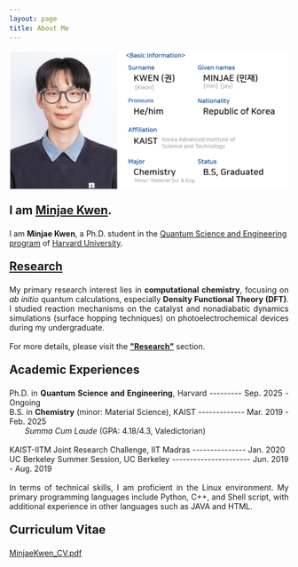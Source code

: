 ```yaml
---
layout: page
title: About Me
---
```


<!-- Research intro. & about me acad.+confer.+skill-->
<img src="/images/AboutMe.png" style="max-width: 100%; height: auto;" />

<p style="font-size: 150%;">
      <strong>I am <a href="/files/MinjaeKwen_CV.pdf">Minjae Kwen</a>.</strong>
</p>

I am <strong>Minjae Kwen</strong>, a Ph.D. student in the <a href="https://gsas.harvard.edu/program/quantum-science-and-engineering">Quantum Science and Engineering program</a> of <a href="https://www.harvard.edu/">Harvard University</a>.
<!--actively conducting research in the <a href="https://www.m-design-lab.net/">M-design Laboratory</a> under the guidance of <a href="https://chem.kaist.ac.kr/eng/faculty/view/id/20">Professor Hyungjun Kim</a>. -->

<p style="font-size: 150%;">
      <a href="https://minjaekwen.github.io/research/">
            <strong>Research</strong>
      </a>
</p>

<p style="text-align: justify;">
My primary research interest lies in <strong>computational chemistry</strong>, focusing on <i>ab initio</i> quantum calculations, especially <strong>Density Functional Theory (DFT)</strong>. I studied reaction mechanisms on the catalyst and nonadiabatic dynamics simulations (surface hopping techniques) on photoelectrochemical devices during my undergraduate.
<br><br>
For more details, please visit the <strong><a href="https://minjaekwen.github.io/research/">"Research"</a></strong> section.
</p>

<p style="font-size: 150%;">
      <strong>Academic Experiences</strong>
</p>

<p style="text-align: justify;">
Ph.D. in <strong>Quantum Science and Engineering</strong>, Harvard --------- Sep. 2025 - Ongoing <br>
B.S. in <strong>Chemistry</strong> (minor: Material Science), KAIST  -------------  Mar. 2019 - Feb. 2025 <br>
&emsp;&emsp;<i>Summa Cum Laude</i> (GPA: 4.18/4.3, Valedictorian)
<br><br>
KAIST-IITM Joint Research Challenge, IIT Madras  ---------------  Jan. 2020 <br>
UC Berkeley Summer Session, UC Berkeley   ----------------------  Jun. 2019 - Aug. 2019 <br>
<br>
In terms of technical skills, I am proficient in the Linux environment. 
My primary programming languages include Python, C++, and Shell script, with additional experience in other languages such as JAVA and HTML.
</p>

<!--
<p style="font-size: 150%;">
      <strong>Other Experiences</strong>
</p>

<p style="text-align: justify;">
For my alternative military service, I worked at <a href="https://dangaram-k.goegh.kr/dangaram-k/main.do">Dangaram Kindergarten</a> from May 2022 to February 2024. I cared for children with developmental disabilities and mental disorders. I received a <a href="/files/Certificate_of_Commendation.pdf"><strong>Certificate of Commendation</strong></a> for my dedicated social service. This experience helped me develop resilience and a positive approach to challenges.
<br><br>
I have been consistently involved in <a href="/files/Certificate_of_Volunteer(Feb2019-Feb2024).pdf"><strong>volunteer work</strong></a> since middle school. 
I have volunteered over 90 hours during my time at university.
<br><br>
I am passionate about sports, particularly baseball. I was a member of the <a href="https://www.instagram.com/kaistrookiesbb.1986/"><strong>KAIST baseball club "Rookie"</strong></a> for two years.
</p>
-->
<p style="font-size: 150%;">
      <strong>Curriculum Vitae</strong>
</p>

<a href="/files/MinjaeKwen_CV.pdf">MinjaeKwen_CV.pdf</a>


